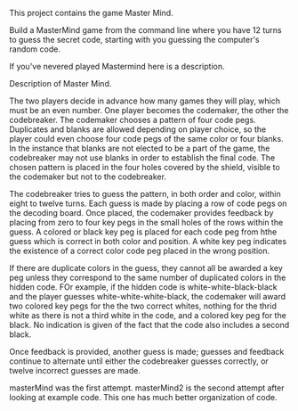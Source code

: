 This project contains the game Master Mind. 

Build a MasterMind game from the command line where you have 12 turns to guess the secret code, starting with you guessing the computer's random code. 

If you've nevered played Mastermind here is a description. 

Description of Master Mind.

The two players decide in advance how many games they will play, which must be an even number. One player becomes the codemaker, the other the codebreaker. The codemaker chooses a pattern of four code pegs. Duplicates and blanks are allowed depending on player choice, so the player could even choose four code pegs of the same color or four blanks. In the instance that blanks are not elected to be a part of the game, the codebreaker may not use blanks in order to establish the final code. The chosen pattern is placed in the four holes covered by the shield, visible to the codemaker but not to the codebreaker.

The codebreaker tries to guess the pattern, in both order and color, within eight to twelve turns. Each guess is made by placing a row of code pegs on the decoding board. Once placed, the codemaker provides feedback by placing from zero to four key pegs in the small holes of the rows within the guess. A colored or black key peg is placed for each code peg from hthe guess which is correct in both color and position. A white key peg indicates the existence of a correct color code peg placed in the wrong position. 

If there are duplicate colors in the guess, they cannot all be awarded a key peg unless they correspond to the same number of duplicated colors in the hidden code. FOr example, if the hidden code is white-white-black-black and the player guesses white-white-white-black, the codemaker will award two colored key pegs for the the two correct whites, nothing for the thrid white as there is not a third white in the code, and a colored key peg for the black. No indication is given of the fact that the code also includes a second black. 

Once feedback is provided, another guess is made; guesses and feedback continue to alternate until either the codebreaker guesses correctly, or twelve incorrect guesses are made. 


masterMind was the first attempt.
masterMind2 is the second attempt after looking at example code. This one has much better organization of code.